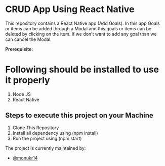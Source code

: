 # CRUD App Using React Native

This repository contains a React Native app (Add Goals).
In this app Goals or items can be added through a Modal and this goals or items can be deleted by clicking on the item. If we don't want to add any goal than we can cancel the Modal.

**Prerequisite:**
  # Following should be installed to use it properly
  1. Node JS
  2. React Native

## Steps to execute this project on your Machine

  1. Clone This Repository
  2. Install all dependency using (npm install)
  3. Run the project using (npm start)

The project is currently maintained by:

- [@monukr14](https://github.com/monukr14)
